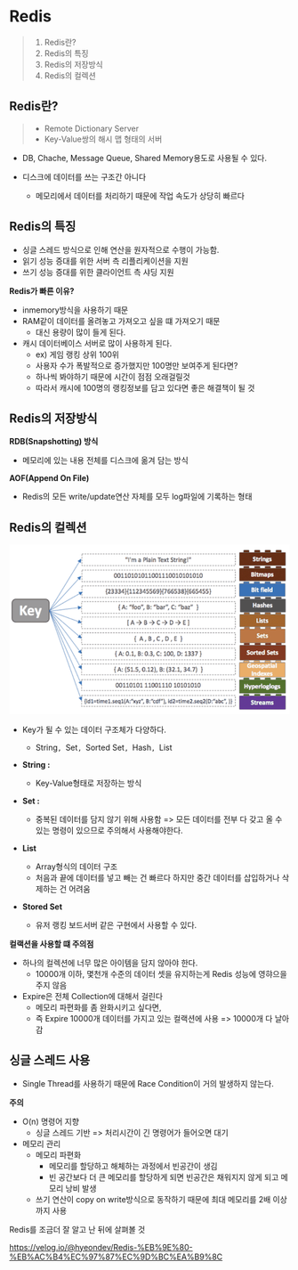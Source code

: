 # Redis

> 1. Redis란?
> 1. Redis의 특징
> 1. Redis의 저장방식
> 1. Redis의 컬렉션

## Redis란?

> - Remote Dictionary Server
> - Key-Value쌍의 해시 맵 형태의 서버

- DB, Chache, Message Queue, Shared Memory용도로 사용될 수 있다.

- 디스크에 데이터를 쓰는 구조간 아니다
  - 메모리에서 데이터를 처리하기 때문에 작업 속도가 상당히 빠르다



## Redis의 특징

- 싱글 스레드 방식으로 인해 연산을 원자적으로 수행이 가능함.
- 읽기 성능 증대를 위한 서버 측 리플리케이션을 지원
- 쓰기 성능 증대를 위한 클라이언트 측 샤딩 지원

**Redis가 빠른 이유?**

- inmemory방식을 사용하기 때문
- RAM같이 데이터를 올려놓고 가져오고 싶을 떄 가져오기 때문
  - 대신 용량이 많이 들게 된다.
- 캐시 데이터베이스 서버로 많이 사용하게 된다.
  - ex) 게임 랭킹 상위 100위
  - 사용자 수가 폭발적으로 증가했지만 100명만 보여주게 된다면?
  - 하나씩 봐야하기 때문에 시간이 점점 오래걸릴것
  - 따라서 캐시에 100명의 랭킹정보를 담고 있다면 좋은 해결책이 될 것





## Redis의 저장방식

**RDB(Snapshotting) 방식**

- 메모리에 있는 내용 전체를 디스크에 옮겨 담는 방식

**AOF(Append On File)**

- Redis의 모든 write/update연산 자체를 모두 log파일에 기록하는 형태



## Redis의 컬렉션

![image-20230208155730052](./Redis.assets/image-20230208155730052.png)

- Key가 될 수 있는 데이터 구조체가 다양하다.
  - String`, `Set`, `Sorted Set`, `Hash`, `List

- **String :** 
  - Key-Value형태로 저장하는 방식
- **Set :**
  -  중복된 데이터를 담지 않기 위해 사용함 => 모든 데이터를 전부 다 갖고 올 수 있는 명령이 있으므로 주의해서 사용해야한다.
- **List**
  - Array형식의 데이터 구조
  - 처음과 끝에 데이터를 넣고 빼는 건 빠르다 하지만 중간 데이터를 삽입하거나 삭제하는 건 어려움
- **Stored Set**
  - 유저 랭킹 보드서버 같은 구현에서 사용할 수 있다.

**컬랙션을 사용할 떄 주의점**

- 하나의 컬렉션에 너무 많은 아이템을 담지 않아야 한다.
  - 10000개 이하, 몇천개 수준의 데이터 셋을 유지하는게 Redis 성능에 영햐으을 주지 않음
- Expire은 전체 Collection에 대해서 걸린다
  - 메모리 파편화를 좀 완화시키고 싶다면,
  - 즉 Expire 10000개 데이터를 가지고 있는 컬랙션에 사용 => 10000개 다 날아감





## 싱글 스레드 사용

- Single Thread를 사용하기 때문에 Race Condition이 거의 발생하지 않는다.



**주의**

- O(n) 명령어 지향
  - 싱글 스레드 기반 => 처리시간이 긴 명령어가 들어오면 대기
- 메모리 관리
  - 메모리 파편화
    - 메모리를 할당하고 해체하는 과정에서 빈공간이 생김
    - 빈 공간보다 더 큰 메모리를 할당하게 되면 빈공간은 채워지지 않게 되고 메모리 낭비 발생
  - 쓰기 연산이 copy on write방식으로 동작하기 때문에 최대 메모리를 2배 이상까지 사용



Redis를 조금더 잘 알고 난 뒤에 살펴볼 것

https://velog.io/@hyeondev/Redis-%EB%9E%80-%EB%AC%B4%EC%97%87%EC%9D%BC%EA%B9%8C

